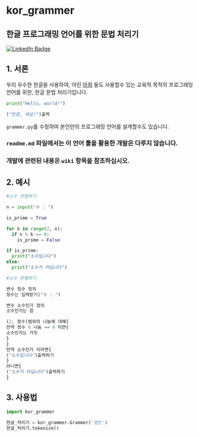 # kor_grammer
## 한글 프로그래밍 언어를 위한 문법 처리기

[![LinkedIn Badge](http://img.shields.io/badge/-LinkedIn-0072b1?style=flat&logo=linkedin&link=https://img.shields.io/badge/python-3.8.2-brightgreen)](https://img.shields.io/badge/python-3.8.2-brightgreen)

## 1. 서론
우리 우수한 한글을 사용하여, 어린 [아희](http://puzzlet.org/doc/aheui/jsaheui_ko.html) 들도 사용할수 있는 교육적 목적의 프로그래밍 언어를 위한, 한글 문법 처리기입니다.

```python
print("Hello, world!")
```

```python
("안녕, 세상!")출력
```

`grammer.py`를 수정하여 본인만의 프로그래밍 언어를 설계할수도 있습니다.


### `readme.md` 파일에서는 이 언어 툴을 활용한 개발은 다루지 않습니다.

### 개발에 관련된 내용은 `wiki` 항목을 참조하십시오.


## 2. 예시

```python
#소수 판별하기

n = input("수 : ")

is_prime = True

for k in range(2, n):
  if n % k == 0:
    is_prime = False

if is_prime:
  print("소수입니다")
else:
  print("소수가 아닙니다")
```

```python
#소수 판별하기

변수 정수 정의
정수는 입력받기("수 : ")

변수 소수인가 정의
소수인가는 참

(2, 정수)범위의 나눔에 대해{
만약 정수 % 나눔 == 0 이면{
소수인가는 거짓
}
}
만약 소수인가 이라면{
("소수입니다")출력하기
}
아니면{
("소수가 아닙니다")출력하기
}
```
## 3. 사용법
```python
import kor_grammer

한글_처리기 = kor_grammer.Grammer('코드')
한글_처리기.tokenize()
```



